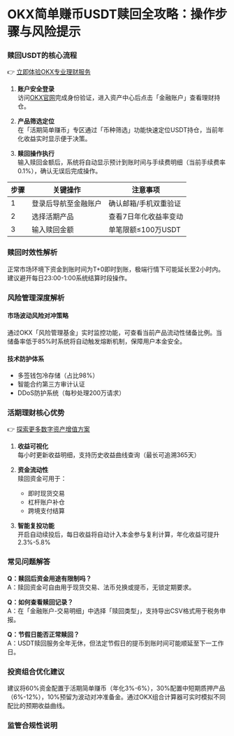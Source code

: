# OKX简单赚币USDT赎回全攻略：操作步骤与风险提示

### 赎回USDT的核心流程
👉 [立即体验OKX专业理财服务](https://bit.ly/okx_welcome)

1. **账户安全登录**  
   访问[OKX官网](https://bit.ly/okx_welcome)完成身份验证，进入资产中心后点击「金融账户」查看理财持仓。

2. **产品筛选定位**  
   在「活期简单赚币」专区通过「币种筛选」功能快速定位USDT持仓，当前年化收益实时显示便于决策。

3. **赎回操作执行**  
   输入赎回金额后，系统将自动显示预计到账时间与手续费明细（当前手续费率0.1%），确认无误后完成操作。

| 步骤 | 关键操作 | 注意事项 |
|------|----------|----------|
| 1    | 登录后导航至金融账户 | 确认邮箱/手机双重验证 |
| 2    | 选择活期产品 | 查看7日年化收益率变动 |
| 3    | 输入赎回金额 | 单笔限额≤100万USDT |

### 赎回时效性解析
正常市场环境下资金到账时间为T+0即时到账，极端行情下可能延长至2小时内。建议避开每日23:00-1:00系统结算时段操作。

### 风险管理深度解析
#### 市场波动风险对冲策略
通过OKX「风险管理基金」实时监控功能，可查看当前产品流动性储备比例。当储备率低于85%时系统将自动触发熔断机制，保障用户本金安全。

#### 技术防护体系
- 多签钱包冷存储（占比98%）
- 智能合约第三方审计认证
- DDoS防护系统（每秒处理200万请求）

### 活期理财核心优势
👉 [探索更多数字资产增值方案](https://bit.ly/okx_welcome)

1. **收益可视化**  
   每小时更新收益明细，支持历史收益曲线查询（最长可追溯365天）

2. **资金流动性**  
   赎回资金可用于：
   - 即时现货交易
   - 杠杆账户补仓
   - 跨境支付结算

3. **智能复投功能**  
   开启自动续投后，每日收益将自动计入本金参与复利计算，年化收益可提升2.3%-5.8%

### 常见问题解答
**Q：赎回后资金用途有限制吗？**  
A：赎回资金可自由用于现货交易、法币兑换或提币，无锁定期要求。

**Q：如何查看赎回记录？**  
A：在「金融账户-交易明细」中选择「赎回类型」，支持导出CSV格式用于税务申报。

**Q：节假日能否正常赎回？**  
A：USDT赎回服务全年无休，但法定节假日的提币到账时间可能顺延至下一工作日。

### 投资组合优化建议
建议将60%资金配置于活期简单赚币（年化3%-6%），30%配置中短期质押产品（6%-12%），10%预留为波动对冲准备金。通过OKX组合计算器可实时模拟不同配比的预期收益曲线。

### 监管合规性说明